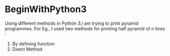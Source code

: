# BeginWithPython3
Using different methods in Python 3,I am trying to print pyramid programmes.
For Eg., 
I used two methods for printing half pyramid of n lines :
1) By defining function
2) Direct Method
